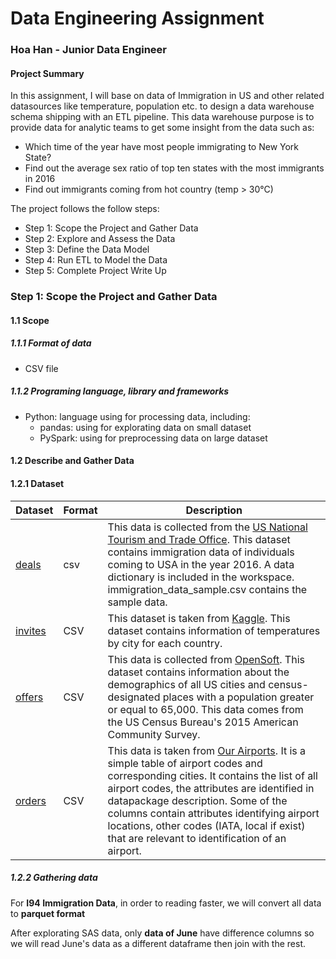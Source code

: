 # Data Engineering Assignment

### Hoa Han - Junior Data Engineer

#### Project Summary
In this assignment, I will base on data of Immigration in US and other related datasources like temperature, population etc. to design a data warehouse schema shipping with an ETL pipeline. This data warehouse purpose is to provide data for analytic teams to get some insight from the data such as:

+ Which time of the year have most people immigrating to New York State?
+ Find out the average sex ratio of top ten states with the most immigrants in 2016
+ Find out immigrants coming from hot country (temp > 30°C)

The project follows the follow steps:
* Step 1: Scope the Project and Gather Data
* Step 2: Explore and Assess the Data
* Step 3: Define the Data Model
* Step 4: Run ETL to Model the Data
* Step 5: Complete Project Write Up

### Step 1: Scope the Project and Gather Data

#### 1.1 Scope 
##### 1.1.1 Format of data
- CSV file

##### 1.1.2 Programing language, library and frameworks
- Python: language using for processing data, including:
    * pandas: using for explorating data on small dataset
    * PySpark: using for preprocessing data on large dataset

#### 1.2 Describe and Gather Data 
#### 1.2.1 Dataset 
| Dataset | Format | Description |
| -------- | -------- | -------- |
| [deals](https://github.com/hoahan191/DE_assignment/blob/main/data/deals.csv)     | csv     | This data is collected from the [US National Tourism and Trade Office](https://www.trade.gov/). This dataset contains immigration data of individuals coming to USA in the year 2016. A data dictionary is included in the workspace. immigration_data_sample.csv contains the sample data.     |
| [invites](https://public.opendatasoft.com/explore/dataset/us-cities-demographics/information/) | CSV    | This dataset is taken from [Kaggle](https://www.kaggle.com/). This dataset contains information of temperatures by city for each country.|
| [offers](https://public.opendatasoft.com/explore/dataset/us-cities-demographics/export/)  | CSV    | This data is collected from [OpenSoft](https://public.opendatasoft.com/). This dataset contains information about the demographics of all US cities and census-designated places with a population greater or equal to 65,000. This data comes from the US Census Bureau's 2015 American Community Survey.|
| [orders](https://datahub.io/core/airport-codes#data)| CSV    | This data is taken from [Our Airports](http://ourairports.com/data/). It is a simple table of airport codes and corresponding cities. It contains the list of all airport codes, the attributes are identified in datapackage description. Some of the columns contain attributes identifying airport locations, other codes (IATA, local if exist) that are relevant to identification of an airport.|

##### 1.2.2 Gathering data

For **I94 Immigration Data**, in order to reading faster, we will convert all data to **parquet format**

After explorating SAS data, only **data of June** have difference columns so we will read June's data as a different dataframe then join with the rest.